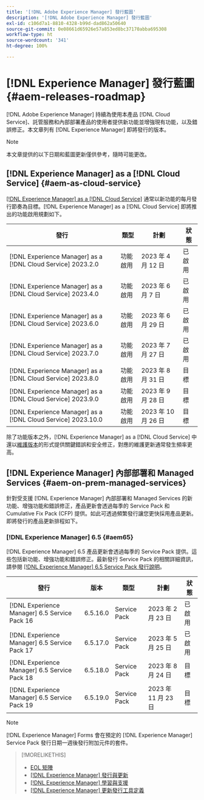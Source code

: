 ```yaml
---
title: '[!DNL Adobe Experience Manager] 發行藍圖'
description: '[!DNL Adobe Experience Manager] 發行藍圖'
exl-id: c106d7a1-8810-4328-b99d-dad862a50640
source-git-commit: 0e08661d65926e57a853ed8bc37170abba695308
workflow-type: ht
source-wordcount: '341'
ht-degree: 100%

---
```


# [!DNL Experience Manager] 發行藍圖 {#aem-releases-roadmap}

[!DNL Adobe Experience Manager] 持續為使用本產品 [!DNL Cloud Service]、託管服務和內部部署產品的使用者提供新功能並增強現有功能，以及錯誤修正。本文章列有 [!DNL Experience Manager] 即將發行的版本。

>[!NOTE]
>
>本文章提供的以下日期和藍圖更新僅供參考，隨時可能更改。

## [!DNL Experience Manager] as a [!DNL Cloud Service] {#aem-as-cloud-service}

[[!DNL Experience Manager] as a  [!DNL Cloud Service]](https://experienceleague.adobe.com/docs/experience-manager-cloud-service/content/release-notes/home.html) 通常以新功能的每月發行節奏為目標。[!DNL Experience Manager] as a [!DNL Cloud Service] 即將推出的功能啟用規劃如下。

| 發行 | 類型 | 計劃 | 狀態 |
|---|---|---|---|
| [!DNL Experience Manager] as a [!DNL Cloud Service] 2023.2.0 | 功能啟用 | 2023 年 4 月 12 日 | 已啟用 |
| [!DNL Experience Manager] as a [!DNL Cloud Service] 2023.4.0 | 功能啟用 | 2023 年 6 月 7 日 | 已啟用 |
| [!DNL Experience Manager] as a [!DNL Cloud Service] 2023.6.0 | 功能啟用 | 2023 年 6 月 29 日 | 已啟用 |
| [!DNL Experience Manager] as a [!DNL Cloud Service] 2023.7.0 | 功能啟用 | 2023 年 7 月 27 日 | 已啟用 |
| [!DNL Experience Manager] as a [!DNL Cloud Service] 2023.8.0 | 功能啟用 | 2023 年 8 月 31 日 | 目標 |
| [!DNL Experience Manager] as a [!DNL Cloud Service] 2023.9.0 | 功能啟用 | 2023 年 9 月 28 日 | 目標 |
| [!DNL Experience Manager] as a [!DNL Cloud Service] 2023.10.0 | 功能啟用 | 2023 年 10 月 26 日 | 目標 |

除了功能版本之外，[!DNL Experience Manager] as a [!DNL Cloud Service] 中還以[維護版本](https://experienceleague.adobe.com/docs/experience-manager-cloud-service/content/release-notes/maintenance/latest.html)的形式提供關鍵錯誤和安全修正，對應的維護更新通常發生頻率更高。

## [!DNL Experience Manager] 內部部署和 Managed Services {#aem-on-prem-managed-services}

針對受支援 [!DNL Experience Manager] 內部部署和 Managed Services 的新功能、增強功能和錯誤修正，產品更新會透過每季的 Service Pack 和 Cumulative Fix Pack (CFP) 提供。如此可透過頻繁發行讓您更快採用產品更新。即將發行的產品更新排程如下。

### [!DNL Experience Manager] 6.5 {#aem65}

[!DNL Experience Manager] 6.5 產品更新會透過每季的 Service Pack 提供。這些包括新功能、增強功能和錯誤修正。最新發行 Service Pack 的相關詳細資訊，請參閱 [[!DNL Experience Manager] 6.5 Service Pack 發行說明](https://experienceleague.adobe.com/docs/experience-manager-65/release-notes/release-notes.html)。

| 發行 | 版本 | 類型 | 計劃 | 狀態 |
|---|---|---|---|---|
| [!DNL Experience Manager] 6.5 Service Pack 16 | 6.5.16.0 | Service Pack | 2023 年 2 月 23 日 | 已啟用 |
| [!DNL Experience Manager] 6.5 Service Pack 17 | 6.5.17.0 | Service Pack | 2023 年 5 月 25 日 | 已啟用 |
| [!DNL Experience Manager] 6.5 Service Pack 18 | 6.5.18.0 | Service Pack | 2023 年 8 月 24 日 | 目標 |
| [!DNL Experience Manager] 6.5 Service Pack 19 | 6.5.19.0 | Service Pack | 2023 年 11 月 23 日 | 目標 |

>[!NOTE]
>
>[!DNL Experience Manager] Forms 會在預定的 [!DNL Experience Manager] Service Pack 發行日期一週後發行附加元件的套件。

>[!MORELIKETHIS]
>
>* [EOL 矩陣](https://helpx.adobe.com/tw/support/programs/eol-matrix.html)
>* [[!DNL Experience Manager] 發行與更新](https://experienceleague.adobe.com/docs/experience-manager-release-information/aem-release-updates/aem-releases-updates.html?lang=zh-Hant)
>* [[!DNL Experience Manager] 學習與支援](https://experienceleague.adobe.com/docs/experience-manager-cloud-service.html)
>* [[!DNL Experience Manager] 更新發行工具定義](/help/using/update-release-vehicle-definitions.md)
